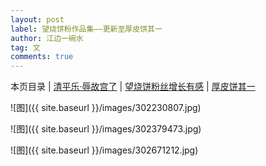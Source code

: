 ```yaml
---
layout: post
label: 望烧饼粉作品集——更新至厚皮饼其一
author: 江边一碗水
tag: 文
comments: true
---
```



本页目录 \| [清平乐·辱故宫了](#dxjje)  \| [望烧饼粉丝增长有感](#dxjja)  \| [厚皮饼其一](#dxjjb) 

<a name="dxjje"></a>  

![图]({{ site.baseurl }}/images/302230807.jpg)

<a name="dxjja"></a>  

![图]({{ site.baseurl }}/images/302379473.jpg)

<a name="dxjjb"></a>  

![图]({{ site.baseurl }}/images/302671212.jpg)